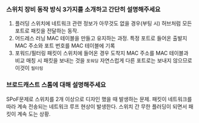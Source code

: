 ### 스위치 장비 동작 방식 3가지를 소개하고 간단히 설명해주세요

1. 플러딩
스위치에 네트워크 관련 정보가 아무것도 없을 경우(부팅 시) 허브처럼 모든 포트로 패킷을 전달하는 동작.
2. 어드레스 러닝
MAC 테이블을 만들고 유지하는 과정. 특정 포트로 들어온 출발지 MAC 주소와 포트 번호를 MAC 테이블에 기록
3. 포워드/필터링
패킷이 스위치에 들어온 경우 도착지 MAC 주소를 MAC 테이블과 비교
매칭 시 패킷을 보내는 것을 `포워딩`
자연스럽게 다른 포트로는 보내지 않으므로 이것이 `필터링`

### 브로드캐스트 스톰에 대해 설명해주세요

SPoF문제로 스위치를 2개 이상으로 디자인 했을 때 발생하는 문제. 패킷이 네트워크를 따라 계속 전송되는 네트워크 루프 현상이 발생한다. 스위치 간 무한 플러딩이 되면서 패킷이 계속 도는 상황.